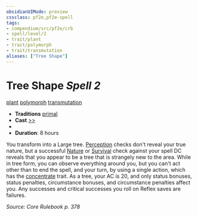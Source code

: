 ```yaml
---
obsidianUIMode: preview
cssclass: pf2e,pf2e-spell
tags:
- compendium/src/pf2e/crb
- spell/level/2
- trait/plant
- trait/polymorph
- trait/transmutation
aliases: ["Tree Shape"]
---
```

# Tree Shape *Spell 2*   
[plant](plant.md "Plant Creature Type Trait")  [polymorph](polymorph.md "Polymorph Effect Trait")  [transmutation](transmutation.md "Transmutation School Trait")  

- **Traditions** [primal](primal.md "Primal Tradition Trait")
- **Cast** [>>](chapter-9-playing-the-game.md#Actions "Two-Action") 
- 
- **Duration**: 8 hours

You transform into a Large tree. [Perception](skills.md#Perception) checks don't reveal your true nature, but a successful [Nature](skills.md#Nature) or [Survival](skills.md#Survival) check against your spell DC reveals that you appear to be a tree that is strangely new to the area. While in tree form, you can observe everything around you, but you can't act other than to end the spell, and your turn, by using a single action, which has the [concentrate](concentrate.md "Concentrate Action & Ability Trait") trait. As a tree, your AC is 20, and only status bonuses, status penalties, circumstance bonuses, and circumstance penalties affect you. Any successes and critical successes you roll on Reflex saves are failures.

*Source: Core Rulebook p. 378*